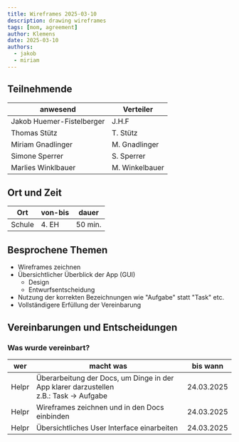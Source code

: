 ```yaml
---
title: Wireframes 2025-03-10
description: drawing wireframes
tags: [mom, agreement]
author: Klemens
date: 2025-03-10
authors:
  - jakob
  - miriam
---
```


## Teilnehmende

| anwesend                  | Verteiler      |
|---------------------------|----------------|
| Jakob Huemer-Fistelberger | J.H.F          |
| Thomas Stütz              | T. Stütz       |
| Miriam Gnadlinger         | M. Gnadlinger  |
| Simone Sperrer            | S. Sperrer     |
| Marlies Winklbauer        | M. Winkelbauer |

## Ort und Zeit

| Ort    | von-bis | dauer   |
|--------|---------|---------|
| Schule | 4. EH   | 50 min. |

## Besprochene Themen

* Wireframes zeichnen
* Übersichtlicher Überblick der App (GUI)
  * Design
  * Entwurfsentscheidung
* Nutzung der korrekten Bezeichnungen wie "Aufgabe" statt "Task" etc.
* Vollständigere Erfüllung der Vereinbarung

## Vereinbarungen und Entscheidungen

### Was wurde vereinbart?

| wer      | macht was                                                                                  | bis wann   |
|----------|--------------------------------------------------------------------------------------------|------------|
| Helpr    | Überarbeitung der Docs, um Dinge in der App klarer darzustellen<br/> z.B.: Task -> Aufgabe | 24.03.2025 |
| Helpr    | Wireframes zeichnen und in den Docs einbinden                                              | 24.03.2025 |
| Helpr    | Übersichtliches User Interface einarbeiten                                                 | 24.03.2025 |
